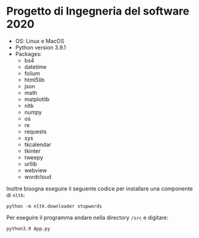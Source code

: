 # Progetto di Ingegneria del software 2020
- OS: Linux e MacOS
- Python version 3.9.1
- Packages:
    - bs4
    - datetime
    - folium
    - html5lib
    - json
    - math
    - matplotlib
    - nltk
    - numpy
    - os
    - re
    - requests
    - sys
    - tkcalendar
    - tkinter
    - tweepy
    - urllib
    - webview
    - wordcloud
    
Inoltre bisogna eseguire il seguente codice per installare una componente di `nltk`:
```
python -m nltk.downloader stopwords
```
Per eseguire il programma andare nella directory `/src` e digitare:
```
python3.9 App.py
```

